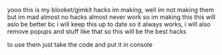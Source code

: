 yooo this is my blooket/gimkit hacks im making, well im not making them but im mad almost no hacks almost never work so im making this this will aslo be better bc i will keep this up to date so it always works, i will also remove popups and stuff like that so this will be the best hacks

to use them just take the code and put it in console
